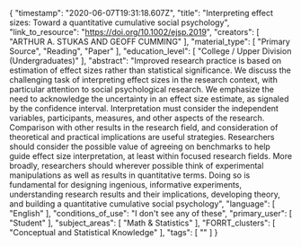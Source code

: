 {
    "timestamp": "2020-06-07T19:31:18.607Z",
    "title": "Interpreting effect sizes: Toward a quantitative cumulative social psychology",
    "link_to_resource": "https://doi.org/10.1002/ejsp.2019",
    "creators": [
        "ARTHUR A. STUKAS AND GEOFF CUMMING"
    ],
    "material_type": [
        "Primary Source",
        "Reading",
        "Paper"
    ],
    "education_level": [
        "College / Upper Division (Undergraduates)"
    ],
    "abstract": "Improved research practice is based on estimation of effect sizes rather than statistical significance. We discuss the challenging task of interpreting effect sizes in the research context, with particular attention to social psychological research. We emphasize the need to acknowledge the uncertainty in an effect size estimate, as signaled by the confidence interval. Interpretation must consider the independent variables, participants, measures, and other aspects of the research. Comparison with other results in the research field, and consideration of theoretical and practical implications are useful strategies. Researchers should consider the possible value of agreeing on benchmarks to help guide effect size interpretation, at least within focused research fields. More broadly, researchers should wherever possible think of experimental manipulations as well as results in quantitative terms. Doing so is fundamental for designing ingenious, informative experiments, understanding research results and their implications, developing theory, and building a quantitative cumulative social psychology",
    "language": [
        "English"
    ],
    "conditions_of_use": "I don't see any of these",
    "primary_user": [
        "Student"
    ],
    "subject_areas": [
        "Math & Statistics"
    ],
    "FORRT_clusters": [
        "Conceptual and Statistical Knowledge"
    ],
    "tags": [
        ""
    ]
}